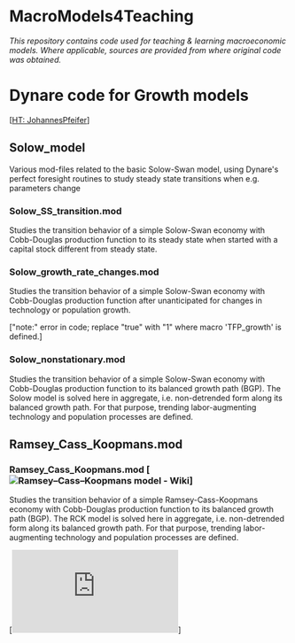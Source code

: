 # MacroModels4Teaching
 
*This repository contains code used for teaching & learning macroeconomic models. Where applicable, sources are provided from where original code was obtained.*

# Dynare code for Growth models 
[[HT: JohannesPfeifer](https://github.com/JohannesPfeifer/DSGE_mod)]

## Solow_model

Various mod-files related to the basic Solow-Swan model, using Dynare's perfect
foresight routines to study steady state transitions when e.g. parameters change

### Solow_SS_transition.mod 
Studies the transition behavior of a simple Solow-Swan economy with Cobb-Douglas 
production function to its steady state when started with a capital stock different
from steady state.

### Solow_growth_rate_changes.mod 
Studies the transition behavior of a simple Solow-Swan economy with Cobb-Douglas production 
function after unanticipated for changes in technology or population growth.

["note:" error in code; replace "true" with "1" where macro 'TFP_growth' is defined.]

### Solow_nonstationary.mod 
Studies the transition behavior of a simple Solow-Swan economy with Cobb-Douglas production function to its balanced growth path (BGP). The Solow model is solved here in aggregate, i.e. non-detrended form along its balanced growth path. For that purpose, trending labor-augmenting technology and population processes are defined.

## Ramsey_Cass_Koopmans.mod

### Ramsey_Cass_Koopmans.mod [![Ramsey–Cass–Koopmans model - Wiki](https://en.wikipedia.org/wiki/Ramsey%E2%80%93Cass%E2%80%93Koopmans_model)]
Studies the transition behavior of a simple Ramsey-Cass-Koopmans economy with Cobb-Douglas production function to its balanced growth path (BGP). The RCK model is solved here in aggregate,  i.e. non-detrended form along its balanced growth path. For that purpose, trending labor-augmenting technology and population processes are defined.

[![Simulating the Ramsey-Cass-Koopmans Model Using MATLAB and Simulink](https://www.mathworks.com/company/technical-articles/simulating-the-ramsey-cass-koopmans-model-using-matlab-and-simulink.html)]
